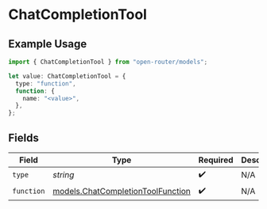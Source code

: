 # ChatCompletionTool

## Example Usage

```typescript
import { ChatCompletionTool } from "open-router/models";

let value: ChatCompletionTool = {
  type: "function",
  function: {
    name: "<value>",
  },
};
```

## Fields

| Field                                                                        | Type                                                                         | Required                                                                     | Description                                                                  |
| ---------------------------------------------------------------------------- | ---------------------------------------------------------------------------- | ---------------------------------------------------------------------------- | ---------------------------------------------------------------------------- |
| `type`                                                                       | *string*                                                                     | :heavy_check_mark:                                                           | N/A                                                                          |
| `function`                                                                   | [models.ChatCompletionToolFunction](../models/chatcompletiontoolfunction.md) | :heavy_check_mark:                                                           | N/A                                                                          |